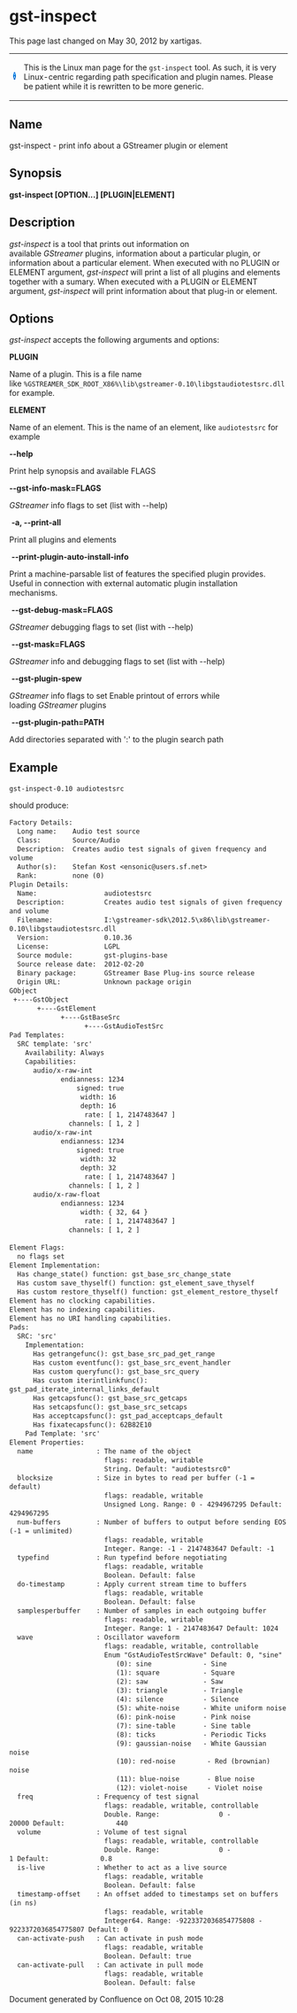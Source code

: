 # gst-inspect

This page last changed on May 30, 2012 by xartigas.

<table>
<tbody>
<tr class="odd">
<td><img src="images/icons/emoticons/information.png" width="16" height="16" /></td>
<td><p><span>This is the Linux man page for the </span><code>gst-inspect</code><span> tool. As such, it is very Linux-centric regarding path specification and plugin names. Please be patient while it is rewritten to be more generic.</span></p></td>
</tr>
</tbody>
</table>

## Name

gst-inspect - print info about a GStreamer plugin or element

## Synopsis

**gst-inspect \[OPTION...\] \[PLUGIN|ELEMENT\]**

## Description

*gst-inspect* is a tool that prints out information on
available *GStreamer* plugins, information about a particular plugin,
or information about a particular element. When executed with no PLUGIN
or ELEMENT argument, *gst-inspect* will print a list of all plugins and
elements together with a sumary. When executed with a PLUGIN or ELEMENT
argument, *gst-inspect* will print information about that plug-in or
element.

## Options

*gst-inspect* accepts the following arguments and options:

**PLUGIN**

Name of a plugin. This is a file name
like `%GSTREAMER_SDK_ROOT_X86%\lib\gstreamer-0.10\libgstaudiotestsrc.dll`
for example.

**ELEMENT**

Name of an element. This is the name of an element, like
`audiotestsrc` for example

**--help**

Print help synopsis and available FLAGS

**--gst-info-mask=FLAGS**

*GStreamer* info flags to set (list with --help)

 **-a, --print-all**

Print all plugins and elements

 **--print-plugin-auto-install-info**

Print a machine-parsable list of features the specified plugin provides.
Useful in connection with external automatic plugin installation
mechanisms.

 **--gst-debug-mask=FLAGS**

*GStreamer* debugging flags to set (list with --help)

 **--gst-mask=FLAGS**

*GStreamer* info and debugging flags to set (list with --help)

 **--gst-plugin-spew**

*GStreamer* info flags to set Enable printout of errors while
loading *GStreamer* plugins

 **--gst-plugin-path=PATH**

Add directories separated with ':' to the plugin search path

## Example

``` theme: Default; brush: plain; gutter: false
gst-inspect-0.10 audiotestsrc
```

should produce:

``` theme: Default; brush: plain; gutter: false
Factory Details:
  Long name:    Audio test source
  Class:        Source/Audio
  Description:  Creates audio test signals of given frequency and volume
  Author(s):    Stefan Kost <ensonic@users.sf.net>
  Rank:         none (0)
Plugin Details:
  Name:                 audiotestsrc
  Description:          Creates audio test signals of given frequency and volume
  Filename:             I:\gstreamer-sdk\2012.5\x86\lib\gstreamer-0.10\libgstaudiotestsrc.dll
  Version:              0.10.36
  License:              LGPL
  Source module:        gst-plugins-base
  Source release date:  2012-02-20
  Binary package:       GStreamer Base Plug-ins source release
  Origin URL:           Unknown package origin
GObject
 +----GstObject
       +----GstElement
             +----GstBaseSrc
                   +----GstAudioTestSrc
Pad Templates:
  SRC template: 'src'
    Availability: Always
    Capabilities:
      audio/x-raw-int
             endianness: 1234
                 signed: true
                  width: 16
                  depth: 16
                   rate: [ 1, 2147483647 ]
               channels: [ 1, 2 ]
      audio/x-raw-int
             endianness: 1234
                 signed: true
                  width: 32
                  depth: 32
                   rate: [ 1, 2147483647 ]
               channels: [ 1, 2 ]
      audio/x-raw-float
             endianness: 1234
                  width: { 32, 64 }
                   rate: [ 1, 2147483647 ]
               channels: [ 1, 2 ]

Element Flags:
  no flags set
Element Implementation:
  Has change_state() function: gst_base_src_change_state
  Has custom save_thyself() function: gst_element_save_thyself
  Has custom restore_thyself() function: gst_element_restore_thyself
Element has no clocking capabilities.
Element has no indexing capabilities.
Element has no URI handling capabilities.
Pads:
  SRC: 'src'
    Implementation:
      Has getrangefunc(): gst_base_src_pad_get_range
      Has custom eventfunc(): gst_base_src_event_handler
      Has custom queryfunc(): gst_base_src_query
      Has custom iterintlinkfunc(): gst_pad_iterate_internal_links_default
      Has getcapsfunc(): gst_base_src_getcaps
      Has setcapsfunc(): gst_base_src_setcaps
      Has acceptcapsfunc(): gst_pad_acceptcaps_default
      Has fixatecapsfunc(): 62B82E10
    Pad Template: 'src'
Element Properties:
  name                : The name of the object
                        flags: readable, writable
                        String. Default: "audiotestsrc0"
  blocksize           : Size in bytes to read per buffer (-1 = default)
                        flags: readable, writable
                        Unsigned Long. Range: 0 - 4294967295 Default: 4294967295
  num-buffers         : Number of buffers to output before sending EOS (-1 = unlimited)
                        flags: readable, writable
                        Integer. Range: -1 - 2147483647 Default: -1
  typefind            : Run typefind before negotiating
                        flags: readable, writable
                        Boolean. Default: false
  do-timestamp        : Apply current stream time to buffers
                        flags: readable, writable
                        Boolean. Default: false
  samplesperbuffer    : Number of samples in each outgoing buffer
                        flags: readable, writable
                        Integer. Range: 1 - 2147483647 Default: 1024
  wave                : Oscillator waveform
                        flags: readable, writable, controllable
                        Enum "GstAudioTestSrcWave" Default: 0, "sine"
                           (0): sine             - Sine
                           (1): square           - Square
                           (2): saw              - Saw
                           (3): triangle         - Triangle
                           (4): silence          - Silence
                           (5): white-noise      - White uniform noise
                           (6): pink-noise       - Pink noise
                           (7): sine-table       - Sine table
                           (8): ticks            - Periodic Ticks
                           (9): gaussian-noise   - White Gaussian noise
                           (10): red-noise        - Red (brownian) noise
                           (11): blue-noise       - Blue noise
                           (12): violet-noise     - Violet noise
  freq                : Frequency of test signal
                        flags: readable, writable, controllable
                        Double. Range:               0 -           20000 Default:             440
  volume              : Volume of test signal
                        flags: readable, writable, controllable
                        Double. Range:               0 -               1 Default:             0.8
  is-live             : Whether to act as a live source
                        flags: readable, writable
                        Boolean. Default: false
  timestamp-offset    : An offset added to timestamps set on buffers (in ns)
                        flags: readable, writable
                        Integer64. Range: -9223372036854775808 - 9223372036854775807 Default: 0
  can-activate-push   : Can activate in push mode
                        flags: readable, writable
                        Boolean. Default: true
  can-activate-pull   : Can activate in pull mode
                        flags: readable, writable
                        Boolean. Default: false
```

Document generated by Confluence on Oct 08, 2015 10:28
